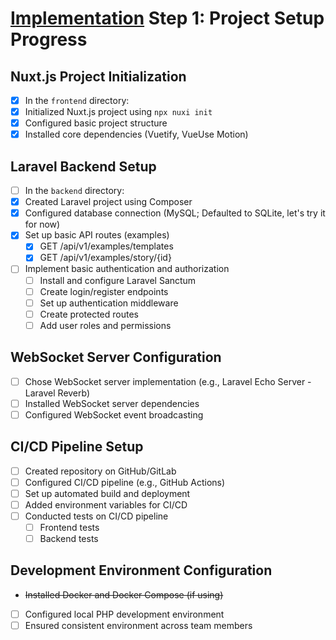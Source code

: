 # [Implementation](./Implementation-Plan.md) Step 1: Project Setup Progress

## Nuxt.js Project Initialization

- [x] In the `frontend` directory:
- [x] Initialized Nuxt.js project using `npx nuxi init`
- [x] Configured basic project structure
- [x] Installed core dependencies (Vuetify, VueUse Motion)

## Laravel Backend Setup

- [ ] In the `backend` directory:
- [x] Created Laravel project using Composer
- [x] Configured database connection (MySQL; Defaulted to SQLite, let's try it for now)
- [x] Set up basic API routes (examples)
  - [x] GET /api/v1/examples/templates
  - [x] GET /api/v1/examples/story/{id}
- [ ] Implement basic authentication and authorization
  - [ ] Install and configure Laravel Sanctum
  - [ ] Create login/register endpoints
  - [ ] Set up authentication middleware
  - [ ] Create protected routes
  - [ ] Add user roles and permissions

## WebSocket Server Configuration

- [ ] Chose WebSocket server implementation (e.g., Laravel Echo Server - Laravel Reverb)
- [ ] Installed WebSocket server dependencies
- [ ] Configured WebSocket event broadcasting

## CI/CD Pipeline Setup

- [ ] Created repository on GitHub/GitLab
- [ ] Configured CI/CD pipeline (e.g., GitHub Actions)
- [ ] Set up automated build and deployment
- [ ] Added environment variables for CI/CD
- [ ] Conducted tests on CI/CD pipeline
  - [ ] Frontend tests
  - [ ] Backend tests

## Development Environment Configuration

- ~~Installed Docker and Docker Compose (if using)~~
- [ ] Configured local PHP development environment
- [ ] Ensured consistent environment across team members
